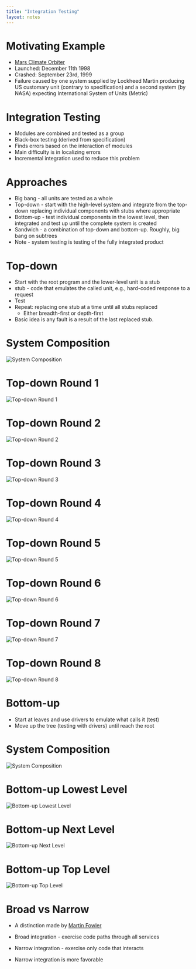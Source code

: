 ```yaml
---
title: "Integration Testing"
layout: notes
---
```


[Mars Climate Orbiter]: https://en.wikipedia.org/wiki/Mars_Climate_Orbiter

[System Composition]: /images/software-testing/integration/system-composition.png
[Top-down Round 1]: /images/software-testing/integration/top-down-round-1.png
[Top-down Round 2]: /images/software-testing/integration/top-down-round-2.png
[Top-down Round 3]: /images/software-testing/integration/top-down-round-3.png
[Top-down Round 4]: /images/software-testing/integration/top-down-round-4.png
[Top-down Round 5]: /images/software-testing/integration/top-down-round-5.png
[Top-down Round 6]: /images/software-testing/integration/top-down-round-6.png
[Top-down Round 7]: /images/software-testing/integration/top-down-round-7.png
[Top-down Round 8]: /images/software-testing/integration/top-down-round-8.png
[Bottom-up Lowest Level]: /images/software-testing/integration/bottom-up-lowest-level.png
[Bottom-up Next Level]: /images/software-testing/integration/bottom-up-next-level.png
[Bottom-up Top Level]: /images/software-testing/integration/bottom-up-top-level.png

# Motivating Example
* [Mars Climate Orbiter]
* Launched: December 11th 1998
* Crashed: September 23rd, 1999
* Failure caused by one system supplied by Lockheed Martin producing US customary unit (contrary to specification) and a second system (by NASA) expecting International System of Units (Metric)

# Integration Testing
* Modules are combined and tested as a group
* Black-box testing (derived from specification)
* Finds errors based on the interaction of modules
* Main difficulty is in localizing errors
* Incremental integration used to reduce this problem

# Approaches
* Big bang - all units are tested as a whole
* Top-down - start with the high-level system and integrate from the top-down replacing individual components with stubs where appropriate
* Bottom-up - test individual components in the lowest level, then integrated and test up until the complete system is created
* Sandwich - a combination of top-down and bottom-up. Roughly, big bang on subtrees
* Note - system testing is testing of the fully integrated product

# Top-down
* Start with the root program and the lower-level unit is a stub
* stub - code that emulates the called unit, e.g., hard-coded response to a request
* Test
* Repeat: replacing one stub at a time until all stubs replaced
	* Either breadth-first or depth-first 
* Basic idea is any fault is a result of the last replaced stub.

# System Composition
![System Composition]

# Top-down Round 1
![Top-down Round 1]

# Top-down Round 2
![Top-down Round 2]

# Top-down Round 3
![Top-down Round 3]

# Top-down Round 4
![Top-down Round 4]

# Top-down Round 5
![Top-down Round 5]

# Top-down Round 6
![Top-down Round 6]

# Top-down Round 7
![Top-down Round 7]

# Top-down Round 8
![Top-down Round 8]

# Bottom-up
* Start at leaves and use drivers to emulate what calls it (test)
* Move up the tree (testing with drivers) until reach the root

# System Composition
![System Composition]

# Bottom-up Lowest Level
![Bottom-up Lowest Level]

# Bottom-up Next Level
![Bottom-up Next Level]

# Bottom-up Top Level
![Bottom-up Top Level]

# Broad vs Narrow 
* A distinction made by [Martin Fowler](https://martinfowler.com/bliki/IntegrationTest.html)

* Broad integration - exercise code paths through all services 
* Narrow integration -  exercise only code that interacts
* Narrow integration is more favorable

<!--
---

# An Example
* stack - is a template stack class
* string is standard dynamic growing string class
* infix2postfix - Method that takes a space separated string of an infix expression (fully parenthesized) and returns the expression space separated in postfix notation
* stack and string are fully tested?  What can go wrong?

![](http://yuml.me/diagram/class/[infix2postfix]--&gt;[string],%20[infix2postfix]--&gt;[stack])
-->
